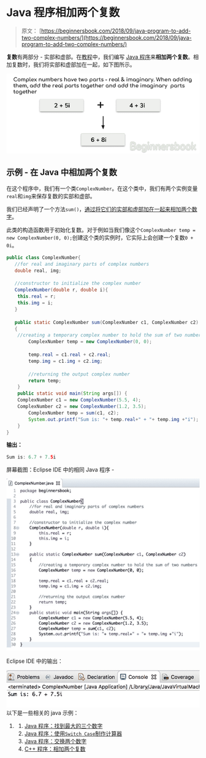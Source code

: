 # Java 程序相加两个复数

> 原文： [https://beginnersbook.com/2018/09/java-program-to-add-two-complex-numbers/](https://beginnersbook.com/2018/09/java-program-to-add-two-complex-numbers/)

**复数**有两部分 - 实部​​和虚部。在[教程](https://beginnersbook.com/java-tutorial-for-beginners-with-examples/)中，我们编写 [Java 程序](https://beginnersbook.com/2017/09/java-examples/)来**相加两个复数**。相加复数时，我们将实部和虚部加在一起，如下图所示。

![Java Add two complex numbers](img/5eaa4e0fc0f7f11eb74fdac82dd5bf0e.jpg)

## 示例 - 在 Java 中相加两个复数

在这个程序中，我们有一个类`ComplexNumber`。在这个类中，我们有两个实例变量`real`和`img`来保存复数的实部和虚部。

我们已经声明了一个方法`sum()`，[通过将它们的实部和虚部加在一起来相加两个数字](https://beginnersbook.com/2017/09/java-program-to-add-two-numbers/)。

此类的构造函数用于初始化复数。对于例如当我们像这个`ComplexNumber temp = new ComplexNumber(0, 0);`创建这个类的实例时，它实际上会创建一个复数`0 + 0i`。

```java
public class ComplexNumber{
   //for real and imaginary parts of complex numbers
   double real, img;

   //constructor to initialize the complex number
   ComplexNumber(double r, double i){
	this.real = r;
	this.img = i;
   }

   public static ComplexNumber sum(ComplexNumber c1, ComplexNumber c2)
   {
	//creating a temporary complex number to hold the sum of two numbers
        ComplexNumber temp = new ComplexNumber(0, 0);

        temp.real = c1.real + c2.real;
        temp.img = c1.img + c2.img;

        //returning the output complex number
        return temp;
    }
    public static void main(String args[]) {
	ComplexNumber c1 = new ComplexNumber(5.5, 4);
	ComplexNumber c2 = new ComplexNumber(1.2, 3.5);
        ComplexNumber temp = sum(c1, c2);
        System.out.printf("Sum is: "+ temp.real+" + "+ temp.img +"i");
    }
}
```

**输出：**

```java
Sum is: 6.7 + 7.5i
```

屏幕截图：Eclipse IDE 中的相同 Java 程序 -

![Java Program to add two complex numbers in Eclipse IDE](img/df739d0635d5ca08d3bf9fc4fa0ae14d.jpg)

Eclipse IDE 中的输出：

![Output of adding two complex numbers in Java](img/a07e9d66f422151a560a47954b57acb7.jpg)
以下是一些相关的 java 示例：

1.  1.  [Java 程序：找到最大的三个数字](https://beginnersbook.com/2017/09/java-program-to-find-largest-of-three-numbers/)
    2.  [Java 程序：使用`Switch Case`制作计算器](https://beginnersbook.com/2017/09/java-program-to-make-a-calculator-using-switch-case/)
    3.  [Java 程序：交换两个数字](https://beginnersbook.com/2017/09/java-program-to-swap-two-numbers-using-bitwise-xor-operator/)
    4.  [C++ 程序：相加两个复数](https://beginnersbook.com/2017/12/c-program-to-add-complex-numbers/)